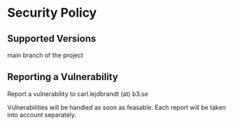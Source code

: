 # Security Policy

## Supported Versions
main branch of the project

## Reporting a Vulnerability

Report a vulnerability to carl.lejdbrandt (at) b3.se

Vulnerabilities will be handled as soon as feasable. Each report will be taken into account separately.

